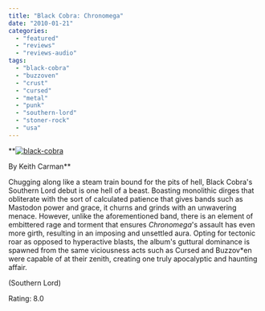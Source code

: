 ```yaml
---
title: "Black Cobra: Chronomega"
date: "2010-01-21"
categories: 
  - "featured"
  - "reviews"
  - "reviews-audio"
tags: 
  - "black-cobra"
  - "buzzoven"
  - "crust"
  - "cursed"
  - "metal"
  - "punk"
  - "southern-lord"
  - "stoner-rock"
  - "usa"
---
```


**[![black-cobra](http://www.hellbound.ca/wp-content/uploads/2010/01/black-cobra.jpg "black-cobra")](http://www.hellbound.ca/wp-content/uploads/2010/01/black-cobra.jpg)

By Keith Carman**

Chugging along like a steam train bound for the pits of hell, Black Cobra's Southern Lord debut is one hell of a beast. Boasting monolithic dirges that obliterate with the sort of calculated patience that gives bands such as Mastodon power and grace, it churns and grinds with an unwavering menace. However, unlike the aforementioned band, there is an element of embittered rage and torment that ensures _Chronomega_'s assault has even more girth, resulting in an imposing and unsettled aura. Opting for tectonic roar as opposed to hyperactive blasts, the album's guttural dominance is spawned from the same viciousness acts such as Cursed and Buzzov\*en were capable of at their zenith, creating one truly apocalyptic and haunting affair.

(Southern Lord)

Rating: 8.0
